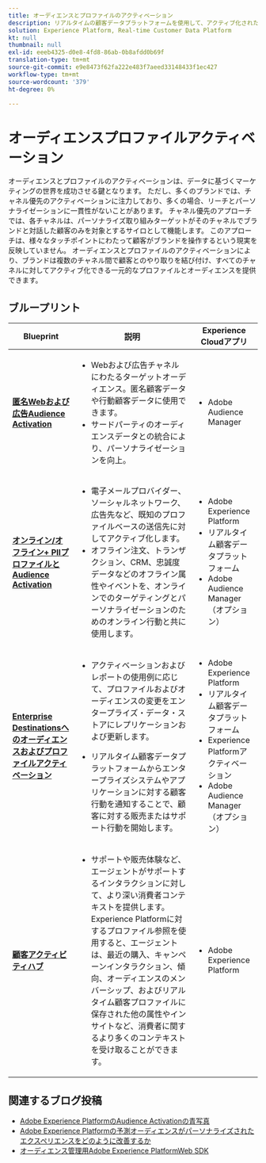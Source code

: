 ```yaml
---
title: オーディエンスとプロファイルのアクティベーション
description: リアルタイムの顧客データプラットフォームを使用して、アクティブ化されたプロファイル中心のオーディエンス体験を提供​します。
solution: Experience Platform, Real-time Customer Data Platform
kt: null
thumbnail: null
exl-id: eeeb4325-d0e8-4fd8-86ab-0b8afdd0b69f
translation-type: tm+mt
source-git-commit: e9e8473f62fa222e483f7aeed33148433f1ec427
workflow-type: tm+mt
source-wordcount: '379'
ht-degree: 0%

---
```



# オーディエンスプロファイルアクティベーション

オーディエンスとプロファイルのアクティベーションは、データに基づくマーケティングの世界を成功させる鍵となります。 ただし、多くのブランドでは、チャネル優先のアクティベーションに注力しており、多くの場合、リーチとパーソナライゼーションに一貫性がないことがあります。 チャネル優先のアプローチでは、各チャネルは、パーソナライズ取り組みターゲットがそのチャネルでブランドと対話した顧客のみを対象とするサイロとして機能します。 このアプローチは、様々なタッチポイントにわたって顧客がブランドを操作するという現実を反映していません。 オーディエンスとプロファイルのアクティベーションにより、ブランドは複数のチャネル間で顧客とのやり取りを結び付け、すべてのチャネルに対してアクティブ化できる一元的なプロファイルとオーディエンスを提供できます。

## ブループリント

| Blueprint | 説明 | Experience Cloudアプリ |
|---|---|---|
| **[匿名Webおよび広告Audience Activation](anonymous.md)** | <ul><li>Webおよび広告チャネルにわたるターゲットオーディエンス。匿名顧客データや行動顧客データに使用できます。</li><li>サードパーティのオーディエンスデータとの統合により、パーソナライゼーションを向上。</li></ul> | <ul><li>Adobe Audience Manager</li></ul> |
| **[オンライン/オフライン+ PIIプロファイルとAudience Activation](online-offline.md)** | <ul><li>電子メールプロバイダー、ソーシャルネットワーク、広告先など、既知のプロファイルベースの送信先に対してアクティブ化します。 </li><li>オフライン注文、トランザクション、CRM、忠誠度データなどのオフライン属性やイベントを、オンラインでのターゲティングとパーソナライゼーションのためのオンライン行動と共に使用します。</li></ul> | <ul><li>Adobe Experience Platform</li><li> リアルタイム顧客データプラットフォーム</li><li>Adobe Audience Manager（オプション）</li></ul> |
| **[Enterprise Destinationsへのオーディエンスおよびプロファイルアクティベーション](enterprise-destinations.md)** | <ul><li>アクティベーションおよびレポートの使用例に応じて、プロファイルおよびオーディエンスの変更をエンタープライズ・データ・ストアにレプリケーションおよび更新します。 </li></ul><ul><li>リアルタイム顧客データプラットフォームからエンタープライズシステムやアプリケーションに対する顧客行動を通知することで、顧客に対する販売またはサポート行動を開始します。</li></ul> | <ul><li>Adobe Experience Platform</li><li>リアルタイム顧客データプラットフォーム</li><li>Experience Platformアクティベーション</li><li>Adobe Audience Manager（オプション）</li></ul> |
| **[顧客アクティビティハブ](customer-activity.md)** | <ul><li>サポートや販売体験など、エージェントがサポートするインタラクションに対して、より深い消費者コンテキストを提供します。 Experience Platformに対するプロファイル参照を使用すると、エージェントは、最近の購入、キャンペーンインタラクション、傾向、オーディエンスのメンバーシップ、およびリアルタイム顧客プロファイルに保存された他の属性やインサイトなど、消費者に関するより多くのコンテキストを受け取ることができます。</li></ul> | <ul><li>Adobe Experience Platform</li></ul> |

## 関連するブログ投稿

* [Adobe Experience PlatformのAudience Activationの青写真](https://medium.com/adobetech/a-blueprint-for-audience-activation-in-adobe-experience-platform-b2b30fae90fd)
* [Adobe Experience Platformの予測オーディエンスがパーソナライズされたエクスペリエンスをどのように改善するか](https://medium.com/adobetech/how-adobe-experience-platform-predictive-audiences-improves-personalized-experiences-1f75a60cb7a3)
* [オーディエンス管理用Adobe Experience PlatformWeb SDK](https://medium.com/adobetech/adobe-experience-platform-web-sdk-for-audience-management-751fa6d063bc)
